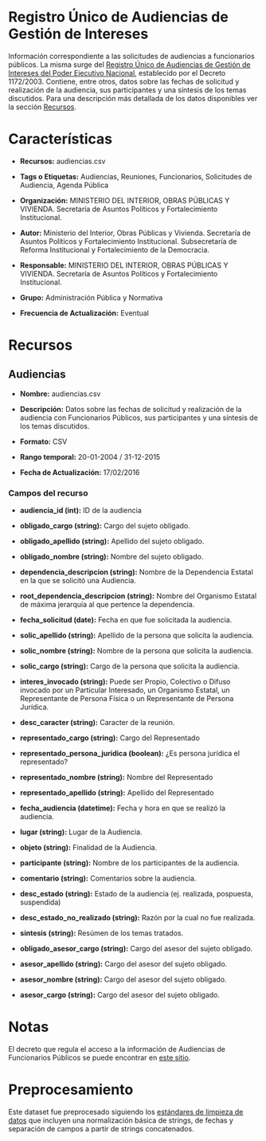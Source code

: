 # Registro Único de Audiencias de Gestión de Intereses

Información correspondiente a las solicitudes de audiencias a funcionarios públicos. La misma surge del [Registro Único de Audiencias de Gestión de Intereses del Poder Ejecutivo Nacional](http://audiencias.jgm.gob.ar/registrodeaudiencias/searchjgm.php), establecido por el Decreto 1172/2003. Contiene, entre otros, datos sobre las fechas de solicitud y realización de la audiencia, sus participantes y una síntesis de los temas discutidos. Para una descripción más detallada de los datos disponibles ver la sección [Recursos](#heading=h.kh8t24rymv7n).

# Características

* **Recursos:**  audiencias.csv

* **Tags o Etiquetas:**  Audiencias, Reuniones, Funcionarios, Solicitudes de Audiencia, Agenda Pública

* **Organización:**  MINISTERIO DEL INTERIOR, OBRAS PÚBLICAS Y VIVIENDA. Secretaría de Asuntos Políticos y Fortalecimiento Institucional.

* **Autor:**  Ministerio del Interior, Obras Públicas y Vivienda. Secretaría de Asuntos Políticos y Fortalecimiento Institucional. Subsecretaría de Reforma Institucional y Fortalecimiento de la Democracia.

* **Responsable:**  MINISTERIO DEL INTERIOR, OBRAS PÚBLICAS Y VIVIENDA. Secretaría de Asuntos Políticos y Fortalecimiento Institucional.

* **Grupo:**  Administración Pública y Normativa

* **Frecuencia de Actualización:**  Eventual

# Recursos

## Audiencias

* **Nombre:**  audiencias.csv

* **Descripción:**  Datos sobre las fechas de solicitud y realización de la audiencia con Funcionarios Públicos, sus participantes y una síntesis de los temas discutidos.

* **Formato:**  CSV

* **Rango temporal:**  20-01-2004 / 31-12-2015

* **Fecha de Actualización:**  17/02/2016

### Campos del recurso

* **audiencia_id (int):** ID de la audiencia

* **obligado_cargo (string):** Cargo del sujeto obligado.

* **obligado_apellido (string):** Apellido del sujeto obligado.

* **obligado_nombre (string):** Nombre del sujeto obligado.

* **dependencia_descripcion (string):** Nombre de la Dependencia Estatal en la que se solicitó una Audiencia.

* **root_dependencia_descripcion (string):** Nombre del Organismo Estatal de máxima jerarquía al que pertence la dependencia.

* **fecha_solicitud (date):** Fecha en que fue solicitada la audiencia.

* **solic_apellido (string):** Apellido de la persona que solicita la audiencia.

* **solic_nombre (string):** Nombre de la persona que solicita la audiencia.

* **solic_cargo (string):** Cargo de la persona que solicita la audiencia.

* **interes_invocado (string):** Puede ser Propio, Colectivo o Difuso invocado por un Particular Interesado, un Organismo Estatal, un Representante de Persona Física o un Representante de Persona Jurídica.

* **desc_caracter (string):** Caracter de la reunión. 

* **representado_cargo (string):** Cargo del Representado

* **representado_persona_juridica (boolean):**  ¿Es persona jurídica el representado?

* **representado_nombre (string):** Nombre del Representado

* **representado_apellido (string):** Apellido del Representado

* **fecha_audiencia (datetime):** Fecha y hora en que se realizó la audiencia.

* **lugar (string):** Lugar de la Audiencia.

* **objeto (string):** Finalidad de la Audiencia.

* **participante (string):** Nombre de los participantes de la audiencia.

* **comentario (string):** Comentarios sobre la audiencia. 

* **desc_estado (string):** Estado de la audiencia (ej. realizada, pospuesta, suspendida)

* **desc_estado_no_realizado (string):**  Razón por la cual no fue realizada.

* **sintesis (string):** Resúmen de los temas tratados.

* **obligado_asesor_cargo (string):** Cargo del asesor del sujeto obligado.

* **asesor_apellido (string):** Cargo del asesor del sujeto obligado.

* **asesor_nombre (string):** Cargo del asesor del sujeto obligado. 

* **asesor_cargo (string):** Cargo del asesor del sujeto obligado.

# Notas

El decreto que regula el acceso a la información de Audiencias de Funcionarios Públicos se puede encontrar en [este sitio](http://infoleg.gov.ar/infolegInternet/anexos/90000-94999/90763/norma.htm). 

# Preprocesamiento

Este dataset fue preprocesado siguiendo los [estándares de limpieza de datos](https://github.com/gobabiertoAR/documentacion-estandares/tree/master/datos/limpieza) que incluyen una normalización básica de strings, de fechas y separación de campos a partir de strings concatenados.

